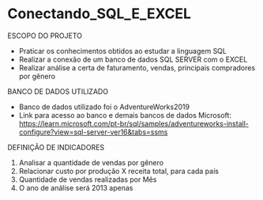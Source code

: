 # Conectando_SQL_E_EXCEL
ESCOPO DO PROJETO

- Praticar os conhecimentos obtidos ao estudar a linguagem SQL
- Realizar a conexão de um banco de dados SQL SERVER com o EXCEL
- Realizar análise a certa de faturamento, vendas, principais compradores por gênero

BANCO DE DADOS UTILIZADO

- Banco de dados utilizado foi o AdventureWorks2019
- Link para acesso ao banco e demais bancos de dados Microsoft:
https://learn.microsoft.com/pt-br/sql/samples/adventureworks-install-configure?view=sql-server-ver16&tabs=ssms

DEFINIÇÃO DE INDICADORES

1) Analisar a quantidade de vendas por gênero
2) Relacionar custo por produção X receita total, para cada país
3) Quantidade de vendas realizadas por Mês
4) O ano de análise será 2013 apenas
